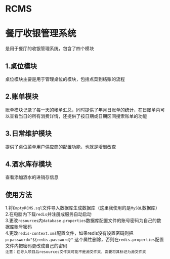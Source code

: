 # RCMS
餐厅收银管理系统<br>  
==
是用于餐厅的收银管理系统，包含了四个模块<br>  

1.桌位模块<br>  
---
 
 桌位模块主要是用于管理桌位的模块，包括点菜到结账的流程<br>  

2.账单模块<br>  
---
 
 账单模块记录了每一天的帐单汇总，同时提供了年月日账单的统计，在日账单内可以查看当日的所有消费详情，还提供了按日期或日期区间搜索账单的功能<br>  

3.日常维护模块<br>  
--

提供了桌位菜单用户供应商的配置功能，也就是增删改查<br>  

4.酒水库存模块<br>  
 --

查看添加酒水的进销存信息<br>  


使用方法<br>  
--
1.将`EmptyRCMS.sql`文件导入数据库生成数据库（这里我使用的是`MySQL`数据库）<br>
2.在电脑内下载`redis`并注册成服务自动启动<br>
3.更改`resources`内`database.properties`数据库配置文件的账号密码为自己的数据库账号密码<br>
4.更改`redis-context.xml`配置文件，如果redis没有设置密码则把`p:password="${redis.password}"` 这个属性删除，否则在`redis.properties`配置文件内把密码更改成自己的密码<br>
`注意：在导入项目后resources文件夹可能不是源文件夹，需要将其标记为源文件夹`


